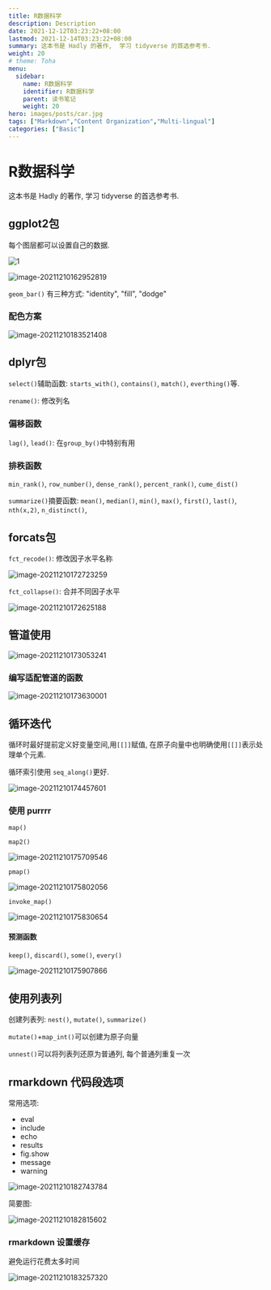 ```yaml
---
title: R数据科学
description: Description
date: 2021-12-12T03:23:22+08:00
lastmod: 2021-12-14T03:23:22+08:00
summary: 这本书是 Hadly 的著作,  学习 tidyverse 的首选参考书.
weight: 20
# theme: Toha
menu:
  sidebar:
    name: R数据科学
    identifier: R数据科学
    parent: 读书笔记
    weight: 20
hero: images/posts/car.jpg
tags: ["Markdown","Content Organization","Multi-lingual"]
categories: ["Basic"]
---
```



# R数据科学

这本书是 Hadly 的著作,  学习 tidyverse 的首选参考书.


## ggplot2包

每个图层都可以设置自己的数据.

![1](/img_R_数据科学/image-20211210162952819.png)



![image-20211210162952819](/img_R_数据科学/image-20211210162952819.png)

`geom_bar()` 有三种方式: "identity",  "fill",  "dodge"



### 配色方案

![image-20211210183521408](/img_R_数据科学/image-20211210183521408.png)



## dplyr包

`select()`辅助函数:  `starts_with()`,  `contains()`,  `match()`,  `everthing()`等.

`rename()`:  修改列名





### 偏移函数

`lag()`,  `lead()`:  在`group_by()`中特别有用



### 排秩函数

`min_rank()`,  `row_number()`,  `dense_rank()`,  `percent_rank()`,  `cume_dist()`



`summarize()`摘要函数:  	`mean()`,  `median()`,  `min()`,  `max()`,  `first()`,  `last()`,  `nth(x,2)`,   `n_distinct()`,  



## forcats包

`fct_recode()`:  修改因子水平名称

![image-20211210172723259](/img_R_数据科学/image-20211210172723259.png)

`fct_collapse()`:  合并不同因子水平

![image-20211210172625188](/img_R_数据科学/image-20211210172625188.png)

## 管道使用

![image-20211210173053241](/img_R_数据科学/image-20211210173053241.png)

### 编写适配管道的函数

![image-20211210173630001](/img_R_数据科学/image-20211210173630001.png)





## 循环迭代

循环时最好提前定义好变量空间,用`[[]]`赋值,  在原子向量中也明确使用`[[]]`表示处理单个元素.

循环索引使用 `seq_along()`更好.

![image-20211210174457601](/img_R_数据科学/image-20211210174457601.png)



### 使用 purrrr

`map()`



`map2()`

![image-20211210175709546](/img_R_数据科学/image-20211210175709546.png)

`pmap()`

![image-20211210175802056](/img_R_数据科学/image-20211210175802056.png)

`invoke_map()`

![image-20211210175830654](/img_R_数据科学/image-20211210175830654.png)

#### 预测函数

`keep()`,  `discard()`,  `some()`,  `every()`

![image-20211210175907866](/img_R_数据科学/image-20211210175907866.png)



## 使用列表列

创建列表列:  `nest()`,  `mutate()`,  `summarize()`

`mutate()`+`map_int()`可以创建为原子向量

`unnest()`可以将列表列还原为普通列, 每个普通列重复一次



## rmarkdown 代码段选项

常用选项:

- eval
- include
- echo
- results
- fig.show
- message
- warning

![image-20211210182743784](/img_R_数据科学/image-20211210182743784.png)

简要图:

![image-20211210182815602](/img_R_数据科学/image-20211210182815602.png)

### rmarkdown 设置缓存

避免运行花费太多时间

![image-20211210183257320](/img_R_数据科学/image-20211210183257320.png)